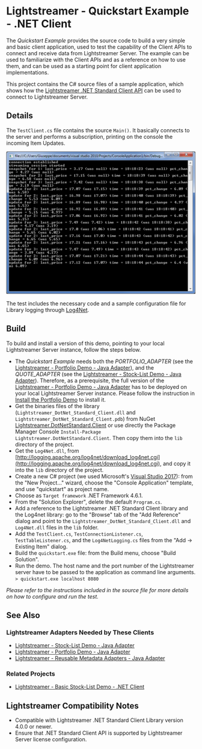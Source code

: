 # Lightstreamer - Quickstart Example - .NET Client #
<!-- START DESCRIPTION lightstreamer-example-quickstart-client-dotnet -->
The *Quickstart Example* provides the source code to build a very simple and basic client application, used to test the capability of the Client APIs to connect and receive data from Lightstreamer Server. The example can be used to familiarize with the Client APIs and as a reference on how to use them, and can be used as a starting point for client application implementations.

This project contains the C# source files of a sample application, which shows how the [Lightstreamer .NET Standard Client API](https://www.lightstreamer.com/api/ls-dotnetstandard-client/latest/) can be used to connect to Lightstreamer Server.
<!-- END DESCRIPTION lightstreamer-example-quickstart-client-dotnet -->

## Details

The `TestClient.cs` file contains the source `Main()`. It basically connects to the server and performs a subscription, printing on the console the incoming Item Updates.

![screenshot](screen_qs.png)

The test includes the necessary code and a sample configuration file for Library logging through [Log4Net](http://logging.apache.org/log4net/index.html).


## Build

To build and install a version of this demo, pointing to your local Lightstreamer Server instance, follow the steps below.

* The *Quickstart Example* needs both the *PORTFOLIO_ADAPTER* (see the [Lightstreamer - Portfolio Demo - Java Adapter](https://github.com/Lightstreamer/Lightstreamer-example-Portfolio-adapter-java)), and the *QUOTE_ADAPTER* (see the [Lightstreamer - Stock-List Demo - Java Adapter](https://github.com/Lightstreamer/Lightstreamer-example-StockList-adapter-java)). Therefore, as a prerequisite, the full version of the [Lightstreamer - Portfolio Demo - Java Adapter](https://github.com/Lightstreamer/Lightstreamer-example-Portfolio-adapter-java) has to be deployed on your local Lightstreamer Server instance. Please follow the instruction in [Install the Portfolio Demo](https://github.com/Lightstreamer/Lightstreamer-example-Portfolio-adapter-java#install-the-portfolio-demo) to install it.
* Get the  binaries files of the library (`Lightstreamer_DotNet_Standard_Client.dll` and `Lightstreamer_DotNet_Standard_Client.pdb`) from NuGet [Lightstreamer.DotNetStandard.Client](https://www.nuget.org/packages/Lightstreamer.DotNetStandard.Client/) or use directly the Package Manager Console `Install-Package Lightstreamer.DotNetStandard.Client`. Then copy them into the `lib` directory of the project.
* Get the `Log4Net.dll`, from [http://logging.apache.org/log4net/download_log4net.cgi](http://logging.apache.org/log4net/download_log4net.cgi), and copy it into the `lib` directory of the project.
* Create a new C# project (we used Microsoft's [Visual Studio 2017](http://www.visualstudio.com/it-it/products/visual-studio-express-vs)): from the "New Project..." wizard, choose the "Console Application" template, and use "quickstart" as project name.
* Choose as `Target framework` .NET Framework 4.6.1.
* From the "Solution Explorer", delete the default `Program.cs`.
* Add a reference to the Lightstreamer .NET Standard Client library and the Log4net library: go to the "Browse" tab of the "Add Reference" dialog and point to the `Lightstreamer_DotNet_Standard_Client.dll` and `Log4Net.dll` files in the `lib` folder.
* Add the `TestClient.cs`, `TestConnectionListener.cs`, `TestTableListener.cs`, and the `Log4NetLogging.cs` files from the "Add -> Existing Item" dialog.
* Build the `quickstart.exe` file: from the Build menu, choose "Build Solution".
* Run the demo. The host name and the port number of the Lightstreamer server have to be passed to the application as command line arguments.<BR/>
`> quickstart.exe localhost 8080`

*Please refer to the instructions included in the source file for more details on how to configure and run the test.*

## See Also

### Lightstreamer Adapters Needed by These Clients 
<!-- START RELATED_ENTRIES -->

* [Lightstreamer - Stock-List Demo - Java Adapter](https://github.com/Lightstreamer/Lightstreamer-example-Stocklist-adapter-java)
* [Lightstreamer - Portfolio Demo - Java Adapter](https://github.com/Lightstreamer/Lightstreamer-example-Portfolio-adapter-java)
* [Lightstreamer - Reusable Metadata Adapters - Java Adapter](https://github.com/Lightstreamer/Lightstreamer-example-ReusableMetadata-adapter-java)

<!-- END RELATED_ENTRIES -->
### Related Projects 

* [Lightstreamer - Basic Stock-List Demo - .NET Client](https://github.com/Lightstreamer/Lightstreamer-example-StockList-client-dotnet)

## Lightstreamer Compatibility Notes

- Compatible with Lightstreamer .NET Standard Client Library version 4.0.0 or newer.
- Ensure that .NET Standard Client API is supported by Lightstreamer Server license configuration.
